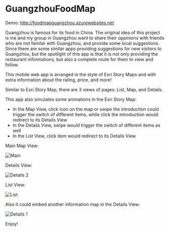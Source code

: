 # GuangzhouFoodMap

Demo: http://foodmapguangzhou.azurewebsites.net

Guangzhou is famous for its food in China. The original idea of this project is me and my group in Guangzhou want to share their oppinions with friends who are not familar with Guangzhou, and provide some local suggestions. Since there are some similar apps providing suggestions for new visitors to Guangzhou, but the spotlight of this app is that it is not only providing the restaurant informations, but also a complete route for them to view and follow.

This mobile web app is arranged in the style of Esri Story Maps and with extra information about the rating, price, and more!

Similar to Esri Story Map, there are 3 views of pages: List, Map, and Details.

This app also simulates some animations in the Esri Story Map:

- In the Map View, click icon on the map or swipe the introduction could trigger the switch of different items, while click the introduction would redirect to its Details View
- In the Details View, swipe would trigger the switch of different items as well
- In the List View, click item would redirect to its Details View

Main Map View:

![Main](https://github.com/YukiDayDreamer/Guangzhou-FoodMap/blob/master/README/main.png)

Details View:

![Details 2](https://github.com/YukiDayDreamer/Guangzhou-FoodMap/blob/master/README/detail2.png)

List View:

![List](https://github.com/YukiDayDreamer/Guangzhou-FoodMap/blob/master/README/list.png)

Also it could embed another information map in the Details View:

![Details 1](https://github.com/YukiDayDreamer/Guangzhou-FoodMap/blob/master/README/detail1.png)


Enjoy!
